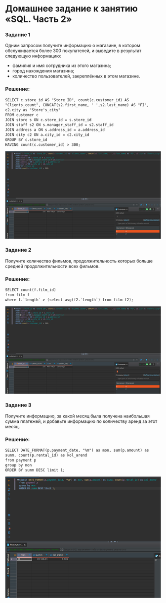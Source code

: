 # Домашнее задание к занятию «SQL. Часть 2»

### Задание 1

Одним запросом получите информацию о магазине, в котором обслуживается более 300 покупателей, и выведите в результат следующую информацию: 
- фамилия и имя сотрудника из этого магазина;
- город нахождения магазина;
- количество пользователей, закреплённых в этом магазине.

### Решение:

```
SELECT c.store_id AS "Store_ID", count(c.customer_id) AS "Clients_count", CONCAT(s2.first_name, ' ',s2.last_name) AS "FI", c2.city as "Store's_city"  
FROM customer c  
JOIN store s ON c.store_id = s.store_id   
JOIN staff s2 ON s.manager_staff_id = s2.staff_id   
JOIN address a ON s.address_id = a.address_id   
JOIN city c2 ON a.city_id = c2.city_id  
GROUP BY c.store_id  
HAVING count(c.customer_id) > 300;
```
![answer1](image-3.png)

### Задание 2

Получите количество фильмов, продолжительность которых больше средней продолжительности всех фильмов.

### Решение:
```
SELECT count(f.film_id)
from film f 
where f.`length` > (select avg(f2.`length`) from film f2);
```
![answer2](image-1.png)

### Задание 3

Получите информацию, за какой месяц была получена наибольшая сумма платежей, и добавьте информацию по количеству аренд за этот месяц.

### Решение:
```
SELECT DATE_FORMAT(p.payment_date, "%m") as mon, sum(p.amount) as summ, count(p.rental_id) as kol_arend
from payment p 
group by mon
ORDER BY summ DESC limit 1;
```
![answer3](image-2.png)
